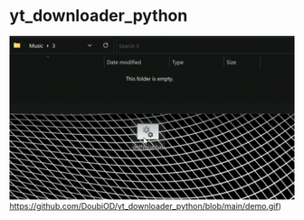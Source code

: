 # yt_downloader_python

![alt-text](https://github.com/DoubiOD/yt_downloader_python/blob/main/demo.gif)https://github.com/DoubiOD/yt_downloader_python/blob/main/demo.gif)
